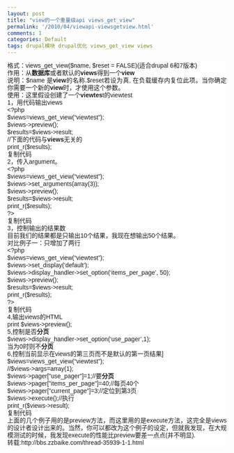 ```yaml
---
layout: post
title: "view的一个重量级api views_get_view"
permalink: '/2010/04/viewapi-viewsgetview.html'
comments: 1
categories: Default
tags: drupal模块 drupal优化 views_get_view views
---
```

<div style="background-color: white; font-family: Arial, Verdana, sans-serif; font-size: 14px; line-height: 17px; text-align: justify;">格式：views_get_view($name, $reset = FALSE)(适合drupal 6和7版本)</div>

<div style="background-color: white; font-family: Arial, Verdana, sans-serif; font-size: 14px; line-height: 17px; text-align: justify;">作用：从<strong>数据库</strong>或者默认的<strong>views</strong>得到一个<strong>view</strong></div>

<div style="background-color: white; font-family: Arial, Verdana, sans-serif; font-size: 14px; line-height: 17px; text-align: justify;">说明：$name 是<strong>view</strong>的名称.$reset若设为真, 在负载缓存内复位此项。当你确定你需要一个新的<strong>view</strong>时，才使用这个参数。</div>

<div style="background-color: white; font-family: Arial, Verdana, sans-serif; font-size: 14px; line-height: 17px; text-align: justify;">使用：这里假设创建了一个<strong>viewtes</strong>t的viewtest</div>

<div style="background-color: white; font-family: Arial, Verdana, sans-serif; font-size: 14px; line-height: 17px; text-align: justify;">1，用代码输出views</div>

<div style="background-color: white; font-family: Arial, Verdana, sans-serif; font-size: 14px; line-height: 17px; text-align: justify;">&lt;?php</div>

<div style="background-color: white; font-family: Arial, Verdana, sans-serif; font-size: 14px; line-height: 17px; text-align: justify;">$views=views_get_view(“viewtest”);</div>

<div style="background-color: white; font-family: Arial, Verdana, sans-serif; font-size: 14px; line-height: 17px; text-align: justify;">$views-&gt;preview();</div>

<div style="background-color: white; font-family: Arial, Verdana, sans-serif; font-size: 14px; line-height: 17px; text-align: justify;">$results=$views-&gt;result;</div>

<div style="background-color: white; font-family: Arial, Verdana, sans-serif; font-size: 14px; line-height: 17px; text-align: justify;">//下面的代码与<strong>views</strong>无关的</div>

<div style="background-color: white; font-family: Arial, Verdana, sans-serif; font-size: 14px; line-height: 17px; text-align: justify;">print_r($results);</div>

<div style="background-color: white; font-family: Arial, Verdana, sans-serif; font-size: 14px; line-height: 17px; text-align: justify;">复制代码</div>

<div style="background-color: white; font-family: Arial, Verdana, sans-serif; font-size: 14px; line-height: 17px; text-align: justify;">2，传入argument。</div>

<div style="background-color: white; font-family: Arial, Verdana, sans-serif; font-size: 14px; line-height: 17px; text-align: justify;">&lt;?php</div>

<div style="background-color: white; font-family: Arial, Verdana, sans-serif; font-size: 14px; line-height: 17px; text-align: justify;">$views=views_get_view(“viewtest”);</div>

<div style="background-color: white; font-family: Arial, Verdana, sans-serif; font-size: 14px; line-height: 17px; text-align: justify;">$views-&gt;set_arguments(array(3));</div>

<div style="background-color: white; font-family: Arial, Verdana, sans-serif; font-size: 14px; line-height: 17px; text-align: justify;">$views-&gt;preview();</div>

<div style="background-color: white; font-family: Arial, Verdana, sans-serif; font-size: 14px; line-height: 17px; text-align: justify;">$results=$views-&gt;result;</div>

<div style="background-color: white; font-family: Arial, Verdana, sans-serif; font-size: 14px; line-height: 17px; text-align: justify;">print_r($results);</div>

<div style="background-color: white; font-family: Arial, Verdana, sans-serif; font-size: 14px; line-height: 17px; text-align: justify;">?&gt;</div>

<div style="background-color: white; font-family: Arial, Verdana, sans-serif; font-size: 14px; line-height: 17px; text-align: justify;">复制代码</div>

<div style="background-color: white; font-family: Arial, Verdana, sans-serif; font-size: 14px; line-height: 17px; text-align: justify;">3，控制输出的结果数</div>

<div style="background-color: white; font-family: Arial, Verdana, sans-serif; font-size: 14px; line-height: 17px; text-align: justify;">目前我们的结果都是只输出10个结果，我现在想输出50个结果。</div>

<div style="background-color: white; font-family: Arial, Verdana, sans-serif; font-size: 14px; line-height: 17px; text-align: justify;">对比例子一：只增加了两行</div>

<div style="background-color: white; font-family: Arial, Verdana, sans-serif; font-size: 14px; line-height: 17px; text-align: justify;">&lt;?php</div>

<div style="background-color: white; font-family: Arial, Verdana, sans-serif; font-size: 14px; line-height: 17px; text-align: justify;">$views=views_get_view(“viewtest”);</div>

<div style="background-color: white; font-family: Arial, Verdana, sans-serif; font-size: 14px; line-height: 17px; text-align: justify;">$views-&gt;set_display(‘default’);</div>

<div style="background-color: white; font-family: Arial, Verdana, sans-serif; font-size: 14px; line-height: 17px; text-align: justify;">$views-&gt;display_handler-&gt;set_option(‘items_per_page’, 50);</div>

<div style="background-color: white; font-family: Arial, Verdana, sans-serif; font-size: 14px; line-height: 17px; text-align: justify;">$views-&gt;preview();</div>

<div style="background-color: white; font-family: Arial, Verdana, sans-serif; font-size: 14px; line-height: 17px; text-align: justify;">$results=$views-&gt;result;</div>

<div style="background-color: white; font-family: Arial, Verdana, sans-serif; font-size: 14px; line-height: 17px; text-align: justify;">print_r($results);</div>

<div style="background-color: white; font-family: Arial, Verdana, sans-serif; font-size: 14px; line-height: 17px; text-align: justify;">?&gt;</div>

<div style="background-color: white; font-family: Arial, Verdana, sans-serif; font-size: 14px; line-height: 17px; text-align: justify;">复制代码</div>

<div style="background-color: white; font-family: Arial, Verdana, sans-serif; font-size: 14px; line-height: 17px; text-align: justify;">4,输出views的HTML</div>

<div style="background-color: white; font-family: Arial, Verdana, sans-serif; font-size: 14px; line-height: 17px; text-align: justify;">print $views-&gt;preview();</div>

<div style="background-color: white; font-family: Arial, Verdana, sans-serif; font-size: 14px; line-height: 17px; text-align: justify;">5,控制是否<strong>分页</strong></div>

<div style="background-color: white; font-family: Arial, Verdana, sans-serif; font-size: 14px; line-height: 17px; text-align: justify;">$views-&gt;display_handler-&gt;set_option(‘use_pager’,1);</div>

<div style="background-color: white; font-family: Arial, Verdana, sans-serif; font-size: 14px; line-height: 17px; text-align: justify;">当为0时则不<strong>分页</strong></div>

<div style="background-color: white; font-family: Arial, Verdana, sans-serif; font-size: 14px; line-height: 17px; text-align: justify;">6,控制当前显示在views的第三页而不是默认的第一页结果]</div>

<div style="background-color: white; font-family: Arial, Verdana, sans-serif; font-size: 14px; line-height: 17px; text-align: justify;">$views=views_get_view(“viewtest”);</div>

<div style="background-color: white; font-family: Arial, Verdana, sans-serif; font-size: 14px; line-height: 17px; text-align: justify;">//$views-&gt;args=array(1);</div>

<div style="background-color: white; font-family: Arial, Verdana, sans-serif; font-size: 14px; line-height: 17px; text-align: justify;">$views-&gt;pager["use_pager"]=1;//要<strong>分页</strong></div>

<div style="background-color: white; font-family: Arial, Verdana, sans-serif; font-size: 14px; line-height: 17px; text-align: justify;">$views-&gt;pager["items_per_page"]=40;//每页40个</div>

<div style="background-color: white; font-family: Arial, Verdana, sans-serif; font-size: 14px; line-height: 17px; text-align: justify;">$views-&gt;pager["current_page"]=3;//定位到第3页</div>

<div style="background-color: white; font-family: Arial, Verdana, sans-serif; font-size: 14px; line-height: 17px; text-align: justify;">$views-&gt;execute();//执行</div>

<div style="background-color: white; font-family: Arial, Verdana, sans-serif; font-size: 14px; line-height: 17px; text-align: justify;">print_r($views-&gt;result);</div>

<div style="background-color: white; font-family: Arial, Verdana, sans-serif; font-size: 14px; line-height: 17px; text-align: justify;">复制代码</div>

<div style="background-color: white; font-family: Arial, Verdana, sans-serif; font-size: 14px; line-height: 17px; text-align: justify;">上面的几个例子用的是preview方法，而这里用的是execute方法，这完全是views的设计者设计出来的。当然，你可以都改为这个例子的设定，但就我发现，在大规模测试的时候，我发现execute的性能比preview要差一点点(并不明显).</div>

<div style="background-color: white; font-family: Arial, Verdana, sans-serif; font-size: 14px; line-height: 17px; text-align: justify;">转载:http://bbs.zzbaike.com/thread-35939-1-1.html</div>